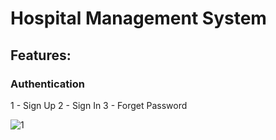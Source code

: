 # Hospital Management System
## Features:
### Authentication
1 - Sign Up
2 - Sign In
3 - Forget Password

![1](https://github.com/ZaidAhmed404/hospital-management-system-flutter-app/assets/123987830/8aaf5bfe-afe8-4c8b-9abb-f98a73b25894)
